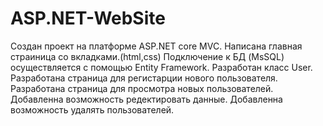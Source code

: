 # ASP.NET-WebSite
Создан проект на платформе ASP.NET core MVC.
Написана главная страиница со вкладками.(html,css)
Подключение к БД (MsSQL) осуществляется с помощью Entity Framework.
Разработан класс User.
Разработана страница для регистарции нового пользователя.
Разработана страница для просмотра новых пользователей.
Добавленна возможность редектировать данные.
Добавленна возможность удалять пользователей.
